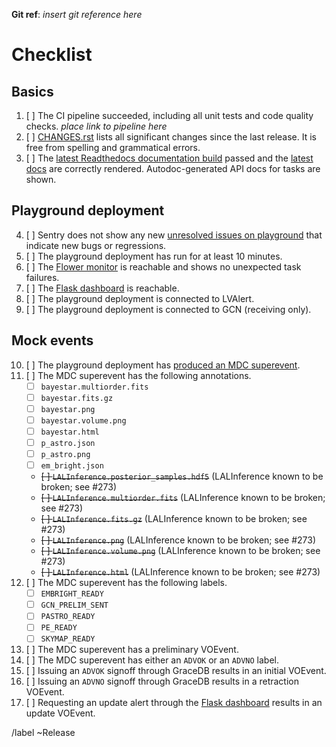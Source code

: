 **Git ref**: *insert git reference here*

# Checklist

## Basics

1.  [ ] The CI pipeline succeeded, including all unit tests and code quality checks. *place link to pipeline here*
2.  [ ] [CHANGES.rst](CHANGES.rst) lists all significant changes since the last release. It is free from spelling and grammatical errors.
3.  [ ] The [latest Readthedocs documentation build](https://readthedocs.org/projects/gwcelery/builds/) passed and the [latest docs](https://gwcelery.readthedocs.io/en/latest/) are correctly rendered. Autodoc-generated API docs for tasks are shown.

## Playground deployment

4.  [ ] Sentry does not show any new [unresolved issues on playground](https://sentry.io/organizations/ligo-caltech/issues/?environment=playground&groupStatsPeriod=14d&project=1425216&query=is%3Aunresolved&statsPeriod=14d) that indicate new bugs or regressions.
5.  [ ] The playground deployment has run for at least 10 minutes.
6.  [ ] The [Flower monitor](https://emfollow-playground.ligo.caltech.edu/flower) is reachable and shows no unexpected task failures.
7.  [ ] The [Flask dashboard](https://emfollow-playground.ligo.caltech.edu/gwcelery) is reachable.
8.  [ ] The playground deployment is connected to LVAlert.
9.  [ ] The playground deployment is connected to GCN (receiving only).

## Mock events

10. [ ] The playground deployment has [produced an MDC superevent](https://gracedb-playground.ligo.org/latest/?query=MDC&query_type=S).
11. [ ] The MDC superevent has the following annotations.
    - [ ] `bayestar.multiorder.fits`
    - [ ] `bayestar.fits.gz`
    - [ ] `bayestar.png`
    - [ ] `bayestar.volume.png`
    - [ ] `bayestar.html`
    - [ ] `p_astro.json`
    - [ ] `p_astro.png`
    - [ ] `em_bright.json`
    - ~~[ ] `LALInference.posterior_samples.hdf5`~~ (LALInference known to be broken; see #273)
    - ~~[ ] `LALInference.multiorder.fits`~~ (LALInference known to be broken; see #273)
    - ~~[ ] `LALInference.fits.gz`~~ (LALInference known to be broken; see #273)
    - ~~[ ] `LALInference.png`~~ (LALInference known to be broken; see #273)
    - ~~[ ] `LALInference.volume.png`~~ (LALInference known to be broken; see #273)
    - ~~[ ] `LALInference.html`~~ (LALInference known to be broken; see #273)
12. [ ] The MDC superevent has the following labels.
    - [ ] `EMBRIGHT_READY`
    - [ ] `GCN_PRELIM_SENT`
    - [ ] `PASTRO_READY`
    - [ ] `PE_READY`
    - [ ] `SKYMAP_READY`
13. [ ] The MDC superevent has a preliminary VOEvent.
14. [ ] The MDC superevent has either an `ADVOK` or an `ADVNO` label.
15. [ ] Issuing an `ADVOK` signoff through GraceDB results in an initial VOEvent.
16. [ ] Issuing an `ADVNO` signoff through GraceDB results in a retraction VOEvent.
17. [ ] Requesting an update alert through the [Flask dashboard](https://emfollow-playground.ligo.caltech.edu/gwcelery) results in an update VOEvent.

/label ~Release

